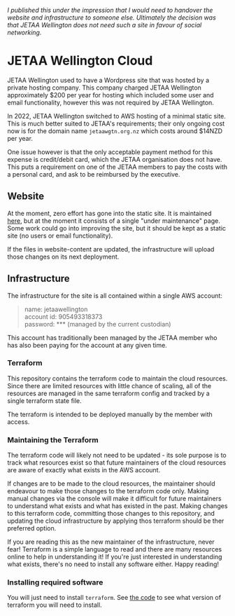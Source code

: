 *I published this under the impression that I would need to handover the website and infrastructure to someone else. Ultimately the decision was that JETAA Wellington does not need such a site in favour of social networking.*

# JETAA Wellington Cloud

JETAA Wellington used to have a Wordpress site that was hosted by a private hosting company. This company charged JETAA Wellington approximately $200 per year for hosting which included some user and email functionality, however this was not required by JETAA Wellington.

In 2022, JETAA Wellington switched to AWS hosting of a minimal static site. This is much better suited to JETAA's requirements; their only ongoing cost now is for the domain name `jetaawgtn.org.nz`  which costs around $14NZD per year.

One issue however is that the only acceptable payment method for this expense is credit/debit card, which the JETAA organisation does not have. This puts a requirement on one of the JETAA members to pay the costs with a personal card, and ask to be reimbursed by the executive.

## Website

At the moment, zero effort has gone into the static site. It is maintained [here](./website-content/), but at the moment it consists of a single "under maintenance" page. Some work could go into improving the site, but it should be kept as a static site (no users or email functionality).

If the files in website-content are updated, the infrastructure will upload those changes on its next deployment.

## Infrastructure

The infrastructure for the site is all contained within a single AWS account: 

> name: jetaawellington  
> account id: 905493318373  
> password: *** (managed by the current custodian)  

This account has traditionally been managed by the JETAA member who has also been paying for the account at any given time.

### Terraform

This repository contains the terraform code to maintain the cloud resources. Since there are limited resources with little chance of scaling, all of the resources are managed in the same terraform config and tracked by a single terraform state file.

The terraform is intended to be deployed manually by the member with access. 

### Maintaining the Terraform

The terraform code will likely not need to be updated - its sole purpose is to track what resources exist so that future maintainers of the cloud resources are aware of exactly what exists in the AWS account. 

If changes are to be made to the cloud resources, the maintainer should endeavour to make those changes to the terraform code only. Making manual changes via the console will make it difficult for future maintainers to understand what exists and what has existed in the past. Making changes to this terraform code, committing those changes to this repository, and updating the cloud infrastructure by applying thos terraform should be ther preferred option.

If you are reading this as the new maintainer of the infrastructure, never fear! Terraform is a simple language to read and there are many resources online to help in understanding it! If you're just interested in understanding what exists, there's no need to install any software either. Happy reading!

### Installing required software

You will just need to install `terraform`. See [the code](./terraform/tf_config.tf) to see what version of terraform you will need to install.
